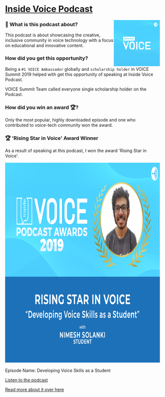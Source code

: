 # [Inside Voice Podcast](https://podcasts.apple.com/us/podcast/inside-voice/id1447407838)

[<img src="./images/inside-voice-logo.jpg" alt="Site Logo" height="150" title="Site Logo" align="right" />](https://podcasts.apple.com/us/podcast/inside-voice/id1447407838)

### 🤔 What is this podcast about?
This podcast is about showcasing the creative, inclusive community in voice technology with a focus on educational and innovative content.


### How did you get this opportunity?
Being a `#1 VOICE Ambassador` globally and `scholarship holder` in VOICE Summit 2019 helped 
with get this opportunity of speaking at Inside Voice Podcast.

VOICE Summit Team called everyone single scholarship holder on the Podcast. 

### How did you win an award 🏆?
Only the most popular, highly downloaded episode and one who contributed to voice-tech community won the award. 

### 🏆 'Rising Star in Voice' Award Winner
As a result of speaking at this podcast, I won the award 'Rising Star in Voice'.

<img src="./images/risingStar.jp2" height=650 width=650>

Episode Name: Developing Voice Skills as a Student

[Listen to the podcast](https://podcasts.apple.com/us/podcast/developing-voice-skills-as-a-student/id1447407838?i=1000447426808)

[Read more about it over here](https://www.voicesummit.ai/blog/the-winners-of-the-inside-voice-podcast-awards-are)